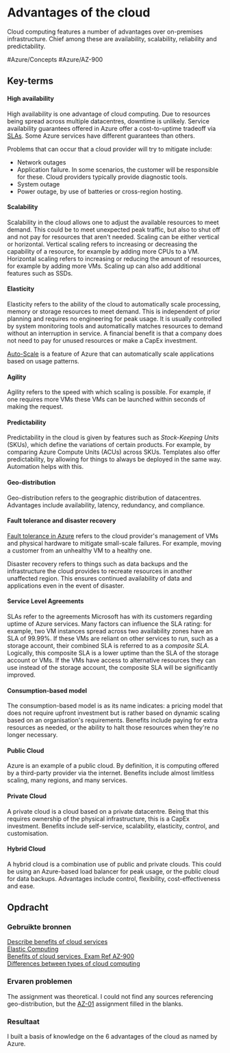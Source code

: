 # Advantages of the cloud
Cloud computing features a number of advantages over on-premises infrastructure. Chief among these are availability, scalability, reliability and predictability.

#Azure/Concepts #Azure/AZ-900
## Key-terms
#### High availability
High availability is one advantage of cloud computing. Due to resources being spread across multiple datacentres, downtime is unlikely. Service availability guarantees offered in Azure offer a cost-to-uptime tradeoff via [SLAs](https://learn.microsoft.com/en-us/training/modules/describe-benefits-use-cloud-services/2-high-availability-scalability-cloud). Some Azure services have different guarantees than others.

Problems that can occur that a cloud provider will try to mitigate include:
* Network outages
* Application failure. In some scenarios, the customer will be responsible for these. Cloud providers typically provide diagnostic tools.
* System outage
* Power outage, by use of batteries or cross-region hosting.

#### Scalability
Scalability in the cloud allows one to adjust the available resources to meet demand. This could be to meet unexpected peak traffic, but also to shut off and not pay for resources that aren't needed. Scaling can be either vertical or horizontal. Vertical scaling refers to increasing or decreasing the capability of a resource, for example by adding more CPUs to a VM. Horizontal scaling refers to increasing or reducing the amount of resources, for example by adding more VMs. Scaling up can also add additional features such as SSDs.

#### Elasticity
Elasticity refers to the ability of the cloud to automatically scale processing, memory or storage resources to meet demand. This is independent of prior planning and requires no engineering for peak usage. It is usually controlled by system monitoring tools and automatically matches resources to demand without an interruption in service. A financial benefit is that a company does not need to pay for unused resources or make a CapEx investment.

[Auto-Scale](https://learn.microsoft.com/en-us/azure/architecture/best-practices/auto-scaling) is a feature of Azure that can automatically scale applications based on usage patterns.

#### Agility
Agility refers to the speed with which scaling is possible. For example, if one requires more VMs these VMs can be launched within seconds of making the request. 

#### Predictability
Predictability in the cloud is given by features such as *Stock-Keeping Units* (SKUs), which define the variations of certain products. For example, by comparing Azure Compute Units (ACUs) across SKUs. Templates also offer predictability, by allowing for things to always be deployed in the same way. Automation helps with this.

#### Geo-distribution
Geo-distribution refers to the geographic distribution of datacentres. Advantages include availability, latency, redundancy, and compliance.

#### Fault tolerance and disaster recovery
[Fault tolerance in Azure](https://learn.microsoft.com/en-us/archive/msdn-magazine/2015/september/microsoft-azure-fault-tolerance-pitfalls-and-resolutions-in-the-cloud) refers to the cloud provider's management of VMs and physical hardware to mitigate small-scale failures. For example, moving a customer from an unhealthy VM to a healthy one.

Disaster recovery refers to things such as data backups and the infrastructure the cloud provides to recreate resources in another unaffected region. This ensures continued availability of data and applications even in the event of disaster. 

#### Service Level Agreements
SLAs refer to the agreements Microsoft has with its customers regarding uptime of Azure services. Many factors can influence the SLA rating: for example, two VM instances spread across two availability zones have an SLA of 99.99%. If these VMs are reliant on other services to run, such as a storage account, their combined SLA is referred to as a *composite SLA.* Logically, this composite SLA is a lower uptime than the SLA of the storage account or VMs. If the VMs have access to alternative resources they can use instead of the storage account, the composite SLA will be significantly improved.

#### Consumption-based model
The consumption-based model is as its name indicates: a pricing model that does not require upfront investment but is rather based on dynamic scaling based on an organisation's requirements. Benefits include paying for extra resources as needed, or the ability to halt those resources when they're no longer necessary.

#### Public Cloud
Azure is an example of a public cloud. By definition, it is computing offered by a third-party provider via the internet. Benefits include almost limitless scaling, many regions, and many services.

#### Private Cloud
A private cloud is a cloud based on a private datacentre. Being that this requires ownership of the physical infrastructure, this is a CapEx investment. Benefits include self-service, scalability, elasticity, control, and customisation.

#### Hybrid Cloud
A hybrid cloud is a combination use of public and private clouds. This could be using an Azure-based load balancer for peak usage, or the public cloud for data backups. Advantages include control, flexibility, cost-effectiveness and ease.

## Opdracht
### Gebruikte bronnen
[Describe benefits of cloud services](https://learn.microsoft.com/en-us/training/modules/describe-benefits-use-cloud-services/)  
[Elastic Computing](https://azure.microsoft.com/en-us/resources/cloud-computing-dictionary/what-is-elastic-computing)  
[Benefits of cloud services, Exam Ref AZ-900](https://www.microsoftpressstore.com/articles/article.aspx?p=2979073)  
[Differences between types of cloud computing](https://www.youtube.com/watch?v=7dlCrF2wmXU)

### Ervaren problemen
The assignment was theoretical. I could not find any sources referencing geo-distribution, but the [AZ-01](AZ-01_globalInfrastructure) assignment filled in the blanks.

### Resultaat
I built a basis of knowledge on the 6 advantages of the cloud as named by Azure.
